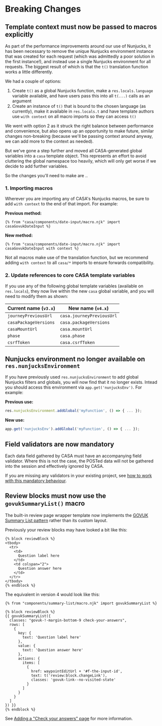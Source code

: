 # Breaking Changes

## Template context must now be passed to macros explicitly

As part of the performance improvements around our use of Nunjucks, it has been necessary to remove the unique Nunjucks environment instance that was created for each request (which was admittedly a poor solution in the first instance!), and instead use a single Nunjucks environment for all requests. The biggest result of which is that the `t()` translation function works a little differently.

We had a couple of options:

1. Create `t()` as a global Nunjucks function, make a `res.locals.language` variable available, and have users pass this into all `t(...)` calls as an argument
2. Create an instance of `t()` that is bound to the chosen language (as currently), make it available in `res.locals.t` and have template authors use `with context` on all macro imports so they can access `t()`

We went with option 2 as it struck the right balance between performance and convenience, but also opens up an opportunity to make future, similar changes non-breaking (because we'll be passing context around anyway, we can add more to the context as needed).

But we've gone a step further and moved all CASA-generated global variables into a `casa` template object. This represents an effort to avoid cluttering the global namespace too heavily, which will only get worse if we decide to add further variables.

So the changes you'll need to make are ..

### 1. Importing macros

Wherever you are importing any of CASA's Nunjucks macros, be sure to add `with context` to the end of that import. For example:

**Previous method:**
```nunjucks
{% from "casa/components/date-input/macro.njk" import casaGovukDateInput %}
```

**New method:**
```nunjucks
{% from "casa/components/date-input/macro.njk" import casaGovukDateInput with context %}
```

Not all macros make use of the translation function, but we recommend adding `with context` to all `casa/*` imports to ensure forwards compatibility.

### 2. Update references to core CASA template variables

If you use any of the following global template variables (available on `res.locals`), they now live within the new `casa` global variable, and you will need to modify them as shown:

| Current name (`v3.x`) | New name (`v4.x`)         |
|-----------------------|---------------------------|
| `journeyPreviousUrl`  | `casa.journeyPreviousUrl` |
| `casaPackageVersions` | `casa.packageVersions`    |
| `casaMountUrl`        | `casa.mountUrl`           |
| `phase`               | `casa.phase`              |
| `csrfToken`           | `casa.csrfToken`          |


## Nunjucks environment no longer available on `res.nunjucksEnvironment`

If you have previously used `res.nunjucksEnvironment` to add global Nunjucks filters and globals, you will now find that it no longer exists. Intead you should access this environment via `app.get('nunjucksEnv')`. For example:

**Previous use:**
```javascript
res.nunjucksEnvironment.addGlobal('myFunction', () => { ... });
```

**New use:**
```javascript
app.get('nunjucksEnv').addGlobal('myFunction', () => { ... });
```

## Field validators are now mandatory

Each data field gathered by CASA must have an accompanying field validator. Where this is not the case, the POSTed data will not be gathered into the session and effectively ignored by CASA.

If you are missing any validators in your existing project, see [how to work with this mandatory behaviour](field-validation.md#defining-fields-to-be-gathered).

## Review blocks must now use the `govukSummaryList()` macro

The built-in review page wrapper template now implements the [GOVUK Summary List pattern](https://design-system.service.gov.uk/components/summary-list/) rather than its custom layout.

Previously your review blocks may have looked a bit like this:

```nunjucks
{% block reviewBlock %}
<tbody>
  <tr>
    <td>
      Question label here
    </td>
    <td colspan="2">
      Question answer here
    </td>
  </tr>
</tbody>
{% endblock %}
```

The equivalent in version 4 would look like this:

```nunjucks
{% from "components/summary-list/macro.njk" import govukSummaryList %}

{% block reviewBlock %}
{{ govukSummaryList({
  classes: "govuk-!-margin-bottom-9 check-your-answers",
  rows: [
    {
      key: {
        text: 'Question label here'
      },
      value: {
        text: 'Question answer here'
      },
      actions: {
        items: [
          {
            href: waypointEditUrl + '#f-the-input-id',
            text: t('review:block.changeLink'),
            classes: 'govuk-link--no-visited-state'
          }
        ]
      }
    }
  ]
}) }}
{% endblock %}
```

See [Adding a "Check your answers" page](deploying.md#adding-a-check-your-answers-page) for more information.